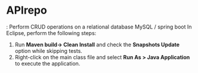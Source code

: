 # APIrepo
: Perform CRUD operations on a relational database MySQL / spring boot
In Eclipse, perform the following steps:  
1. Run **Maven build-> Clean Install** and check the **Snapshots Update** option while skipping tests.  
2. Right-click on the main class file and select **Run As > Java Application** to execute the application.  
